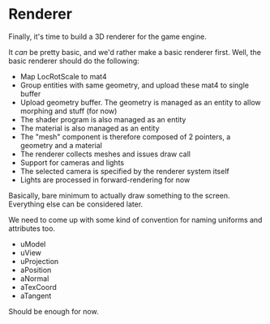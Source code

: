 # Renderer
Finally, it's time to build a 3D renderer for the game engine.

It *can* be pretty basic, and we'd rather make a basic renderer first. Well,
the basic renderer should do the following:

- Map LocRotScale to mat4
- Group entities with same geometry, and upload these mat4 to single buffer
- Upload geometry buffer. The geometry is managed as an entity to allow morphing
  and stuff (for now)
- The shader program is also managed as an entity
- The material is also managed as an entity
- The "mesh" component is therefore composed of 2 pointers, a geometry and a
  material
- The renderer collects meshes and issues draw call
- Support for cameras and lights
- The selected camera is specified by the renderer system itself
- Lights are processed in forward-rendering for now

Basically, bare minimum to actually draw something to the screen. Everything
else can be considered later.

We need to come up with some kind of convention for naming uniforms and
attributes too.

- uModel
- uView
- uProjection
- aPosition
- aNormal
- aTexCoord
- aTangent

Should be enough for now.
